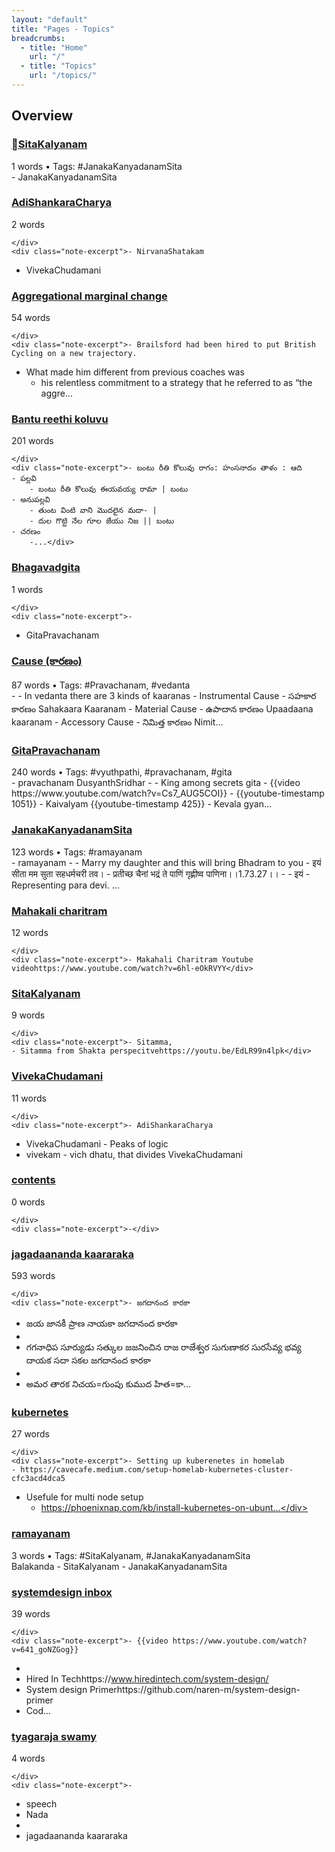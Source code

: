 ```yaml
---
layout: "default"
title: "Pages - Topics"
breadcrumbs:
  - title: "Home"
    url: "/"
  - title: "Topics"
    url: "/topics/"
---
```

## Overview

<div class="note-grid">

<div class="note-card">
    <h3><a href="pages/sitakalyanam/">SitaKalyanam</a></h3>
    <div class="note-meta">
        1 words
        • Tags: #JanakaKanyadanamSita
    </div>
    <div class="note-excerpt">- JanakaKanyadanamSita</div>
</div>

<div class="note-card">
    <h3><a href="pages/adishankaracharya/">AdiShankaraCharya</a></h3>
    <div class="note-meta">
        2 words
        
    </div>
    <div class="note-excerpt">- NirvanaShatakam
- VivekaChudamani</div>
</div>

<div class="note-card">
    <h3><a href="pages/aggregational-marginal-change/">Aggregational marginal change</a></h3>
    <div class="note-meta">
        54 words
        
    </div>
    <div class="note-excerpt">- Brailsford had been hired to put British Cycling on a new trajectory.
- What made him different from previous coaches was
	- his relentless commitment to a strategy that he referred to as “the aggre...</div>
</div>

<div class="note-card">
    <h3><a href="pages/bantu-reethi-koluvu/">Bantu reethi koluvu</a></h3>
    <div class="note-meta">
        201 words
        
    </div>
    <div class="note-excerpt">- బంటు రీతి కొలువు రాగం: హంసనాదం తాళం : ఆది
	- పల్లవి
		- బంటు రీతి కొలువు ఈయవయ్య రామా | బంటు
	- అనుపల్లవి
		- తుంట వింటి వాని మొదలైన మదా- |
		- దుల గొట్టి నేల గూల జేయు నిజ || బంటు
	- చరణం
		-...</div>
</div>

<div class="note-card">
    <h3><a href="pages/bhagavadgita/">Bhagavadgita</a></h3>
    <div class="note-meta">
        1 words
        
    </div>
    <div class="note-excerpt">-
- GitaPravachanam</div>
</div>

<div class="note-card">
    <h3><a href="pages/cause-/">Cause (కారణం)</a></h3>
    <div class="note-meta">
        87 words
        • Tags: #Pravachanam, #vedanta
    </div>
    <div class="note-excerpt">-
- In vedanta there are 3 kinds of kaaranas
	- Instrumental Cause -  సహకార కారణం Sahakaara Kaaranam
	- Material Cause - ఉపాదాన కారణం Upaadaana kaaranam
	- Accessory Cause -  నిమిత్త కారణం Nimit...</div>
</div>

<div class="note-card">
    <h3><a href="pages/gitapravachanam/">GitaPravachanam</a></h3>
    <div class="note-meta">
        240 words
        • Tags: #vyuthpathi, #pravachanam, #gita
    </div>
    <div class="note-excerpt">- pravachanam DusyanthSridhar
-
-  King among secrets gita
- {{video https://www.youtube.com/watch?v=Cs7_AUG5COI}}
- {{youtube-timestamp 1051}}
- Kaivalyam {{youtube-timestamp 425}} - Kevala gyan...</div>
</div>

<div class="note-card">
    <h3><a href="pages/janakakanyadanamsita/">JanakaKanyadanamSita</a></h3>
    <div class="note-meta">
        123 words
        • Tags: #ramayanam
    </div>
    <div class="note-excerpt">- ramayanam
-
- Marry my daughter and this will bring Bhadram to you
	- इयं सीता मम सुता सहधर्मचरी तव।
	- प्रतीच्छ चैनां भद्रं ते पाणिं गृह्णीष्व पाणिना।।1.73.27।।
-
- इयं
	- Representing para devi. ...</div>
</div>

<div class="note-card">
    <h3><a href="pages/mahakali-charitram/">Mahakali charitram</a></h3>
    <div class="note-meta">
        12 words
        
    </div>
    <div class="note-excerpt">- Makahali Charitram Youtube videohttps://www.youtube.com/watch?v=6hl-eOkRVYY</div>
</div>

<div class="note-card">
    <h3><a href="pages/sitakalyanam/">SitaKalyanam</a></h3>
    <div class="note-meta">
        9 words
        
    </div>
    <div class="note-excerpt">- Sitamma,
	- Sitamma from Shakta perspecitvehttps://youtu.be/EdLR99n4lpk</div>
</div>

<div class="note-card">
    <h3><a href="pages/vivekachudamani/">VivekaChudamani</a></h3>
    <div class="note-meta">
        11 words
        
    </div>
    <div class="note-excerpt">- AdiShankaraCharya
- VivekaChudamani - Peaks of logic
- vivekam - vich dhatu, that divides VivekaChudamani</div>
</div>

<div class="note-card">
    <h3><a href="pages/contents/">contents</a></h3>
    <div class="note-meta">
        0 words
        
    </div>
    <div class="note-excerpt">-</div>
</div>

<div class="note-card">
    <h3><a href="pages/jagadaananda-kaararaka/">jagadaananda kaararaka</a></h3>
    <div class="note-meta">
        593 words
        
    </div>
    <div class="note-excerpt">- జగదానంద కారకా
- జయ జానకీ ప్రాణ నాయకా
  జగదానంద కారకా
-
- గగనాధిప సూర్యుడు సత్కుల జజనించిన రాజ రాజేశ్వర
  సుగుణాకర సురసేవ్య భవ్య దాయక
  సదా సకల జగదానంద కారకా
-
- అమర తారక నిచయ=గుంపు  కుముద హిత=కా...</div>
</div>

<div class="note-card">
    <h3><a href="pages/kubernetes/">kubernetes</a></h3>
    <div class="note-meta">
        27 words
        
    </div>
    <div class="note-excerpt">- Setting up kuberenetes in homelab
	- https://cavecafe.medium.com/setup-homelab-kubernetes-cluster-cfc3acd4dca5
- Usefule for multi node setup
	- https://phoenixnap.com/kb/install-kubernetes-on-ubunt...</div>
</div>

<div class="note-card">
    <h3><a href="pages/ramayanam/">ramayanam</a></h3>
    <div class="note-meta">
        3 words
        • Tags: #SitaKalyanam, #JanakaKanyadanamSita
    </div>
    <div class="note-excerpt">Balakanda
	- SitaKalyanam
		- JanakaKanyadanamSita</div>
</div>

<div class="note-card">
    <h3><a href="pages/systemdesign-inbox/">systemdesign inbox</a></h3>
    <div class="note-meta">
        39 words
        
    </div>
    <div class="note-excerpt">- {{video https://www.youtube.com/watch?v=641_goNZGog}}
-
- Hired In Techhttps://www.hiredintech.com/system-design/
- System design Primerhttps://github.com/naren-m/system-design-primer
- Cod...</div>
</div>

<div class="note-card">
    <h3><a href="pages/tyagaraja-swamy/">tyagaraja swamy</a></h3>
    <div class="note-meta">
        4 words
        
    </div>
    <div class="note-excerpt">-
- speech
- Nada
-
- jagadaananda kaararaka</div>
</div>
</div>
